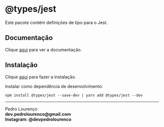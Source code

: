 # @types/jest

Este pacote contém definições de tipo para o Jest.

## Documentação

Clique [aqui](https://github.com/DefinitelyTyped/DefinitelyTyped#readme) para ver a documentação.

## Instalação

Clique [aqui](https://www.npmjs.com/package/@types/jest) para fazer a instalação.

Instalar como dependência de desenvolvimento:

```
npm install @types/jest --save-dev | yarn add @types/jest --dev
```


<hr>
<stong>Pedro Lourenço</strong><br>
<Strong>dev.pedrolourenco@gmail.com</strong><br>
<Strong>Instagram: @devpedrolourenco</strong>